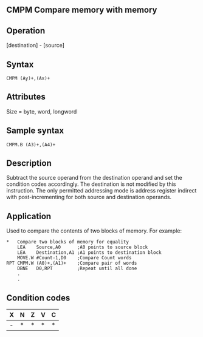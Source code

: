 ## CMPM Compare memory with memory

## Operation
[destination] - [source]

## Syntax
```assembly
CMPM (Ay)+,(Ax)+
```
## Attributes
Size = byte, word, longword

## Sample syntax
```assembly
CMPM.B (A3)+,(A4)+
```

## Description
Subtract the source operand from the destination operand and
set the condition codes accordingly. The destination is not
modified by this instruction. The only permitted addressing mode
is address register indirect with post-incrementing for both source
and destination operands.

## Application
Used to compare the contents of two blocks of memory. For example:


```assembly
*   Compare two blocks of memory for equality
    LEA    Source,A0      ;A0 points to source block
    LEA    Destination,A1 ;A1 points to destination block
    MOVE.W #Count-1,D0    ;Compare Count words
RPT CMPM.W (A0)+,(A1)+    ;Compare pair of words
    DBNE   D0,RPT         ;Repeat until all done
    .
    .
```

## Condition codes
|X|N|Z|V|C|
|--|--|--|--|--|
|-|*|*|*|*|


